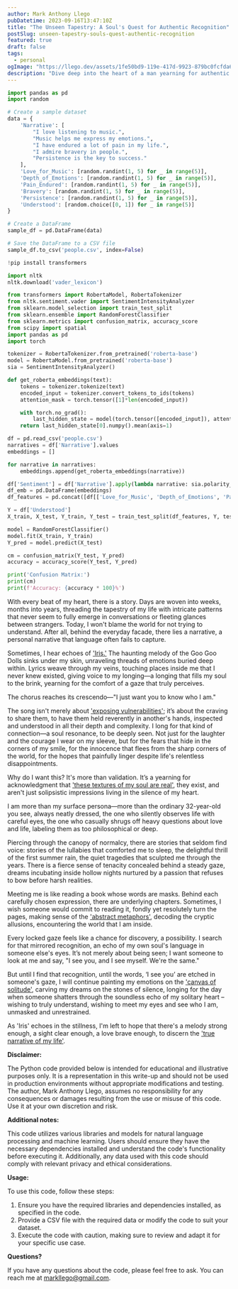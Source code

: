 ```yaml
---
author: Mark Anthony Llego
pubDatetime: 2023-09-16T13:47:10Z
title: "The Unseen Tapestry: A Soul's Quest for Authentic Recognition"
postSlug: unseen-tapestry-souls-quest-authentic-recognition
featured: true
draft: false
tags:
  - personal
ogImage: "https://llego.dev/assets/1fe50bd9-119e-417d-9923-879bc0fcfda6.jpg"
description: "Dive deep into the heart of a man yearning for authentic recognition, revealing his unspoken dreams and emotions, as inspired by the song 'Iris' by the Goo Goo Dolls. Experience profound connection beyond apparent facades."
---
```


```python
import pandas as pd
import random

# Create a sample dataset
data = {
    'Narrative': [
        "I love listening to music.",
        "Music helps me express my emotions.",
        "I have endured a lot of pain in my life.",
        "I admire bravery in people.",
        "Persistence is the key to success."
    ],
    'Love_for_Music': [random.randint(1, 5) for _ in range(5)],
    'Depth_of_Emotions': [random.randint(1, 5) for _ in range(5)],
    'Pain_Endured': [random.randint(1, 5) for _ in range(5)],
    'Bravery': [random.randint(1, 5) for _ in range(5)],
    'Persistence': [random.randint(1, 5) for _ in range(5)],
    'Understood': [random.choice([0, 1]) for _ in range(5)]
}

# Create a DataFrame
sample_df = pd.DataFrame(data)

# Save the DataFrame to a CSV file
sample_df.to_csv('people.csv', index=False)
```

```python
!pip install transformers

import nltk
nltk.download('vader_lexicon')

from transformers import RobertaModel, RobertaTokenizer
from nltk.sentiment.vader import SentimentIntensityAnalyzer
from sklearn.model_selection import train_test_split
from sklearn.ensemble import RandomForestClassifier
from sklearn.metrics import confusion_matrix, accuracy_score
from scipy import spatial
import pandas as pd
import torch

tokenizer = RobertaTokenizer.from_pretrained('roberta-base')
model = RobertaModel.from_pretrained('roberta-base')
sia = SentimentIntensityAnalyzer()

def get_roberta_embeddings(text):
    tokens = tokenizer.tokenize(text)
    encoded_input = tokenizer.convert_tokens_to_ids(tokens)
    attention_mask = torch.tensor([1]*len(encoded_input))

    with torch.no_grad():
        last_hidden_state = model(torch.tensor([encoded_input]), attention_mask = torch.tensor([attention_mask]))
    return last_hidden_state[0].numpy().mean(axis=1)

df = pd.read_csv('people.csv')
narratives = df['Narrative'].values
embeddings = []

for narrative in narratives:
    embeddings.append(get_roberta_embeddings(narrative))

df['Sentiment'] = df['Narrative'].apply(lambda narrative: sia.polarity_scores(narrative)['compound'])
df_emb = pd.DataFrame(embeddings)
df_features = pd.concat([df[['Love_for_Music', 'Depth_of_Emotions', 'Pain_Endured', 'Bravery', 'Persistence']], df_emb, df['Sentiment']], axis=1)

Y = df['Understood']
X_train, X_test, Y_train, Y_test = train_test_split(df_features, Y, test_size = 0.2, random_state = 42)

model = RandomForestClassifier()
model.fit(X_train, Y_train)
Y_pred = model.predict(X_test)

cm = confusion_matrix(Y_test, Y_pred)
accuracy = accuracy_score(Y_test, Y_pred)

print('Confusion Matrix:')
print(cm)
print(f'Accuracy: {accuracy * 100}%')
```

With every beat of my heart, there is a story. Days are woven into weeks, months into years, threading the tapestry of my life with intricate patterns that never seem to fully emerge in conversations or fleeting glances between strangers. Today, I won't blame the world for not trying to understand. After all, behind the everyday facade, there lies a narrative, a personal narrative that language often fails to capture.

Sometimes, I hear echoes of <a href="https://www.youtube.com/watch?v=NdYWuo9OFAw" target="_blank">'Iris.'</a> The haunting melody of the Goo Goo Dolls sinks under my skin, unraveling threads of emotions buried deep within. Lyrics weave through my veins, touching places inside me that I never knew existed, giving voice to my longing—a longing that fills my soul to the brink, yearning for the comfort of a gaze that truly perceives.

The chorus reaches its crescendo—"I just want you to know who I am."

The song isn't merely about ['exposing vulnerabilities'](https://llego.dev/posts/kidrock-only-god-knows-why/); it’s about the craving to share them, to have them held reverently in another's hands, inspected and understood in all their depth and complexity. I long for that kind of connection—a soul resonance, to be deeply seen. Not just for the laughter and the courage I wear on my sleeve, but for the fears that hide in the corners of my smile, for the innocence that flees from the sharp corners of the world, for the hopes that painfully linger despite life's relentless disappointments.

Why do I want this? It's more than validation. It’s a yearning for acknowledgment that ['these textures of my soul are real'](https://llego.dev/posts/echoes-evolution-dance-inner-demons/), they exist, and aren't just solipsistic impressions living in the silence of my heart.

I am more than my surface persona—more than the ordinary 32-year-old you see, always neatly dressed, the one who silently observes life with careful eyes, the one who casually shrugs off heavy questions about love and life, labeling them as too philosophical or deep.

Piercing through the canopy of normalcy, there are stories that seldom find voice: stories of the lullabies that comforted me to sleep, the delightful thrill of the first summer rain, the quiet tragedies that sculpted me through the years. There is a fierce sense of tenacity concealed behind a steady gaze, dreams incubating inside hollow nights nurtured by a passion that refuses to bow before harsh realities.

Meeting me is like reading a book whose words are masks. Behind each carefully chosen expression, there are underlying chapters. Sometimes, I wish someone would commit to reading it, fondly yet resolutely turn the pages, making sense of the ['abstract metaphors'](https://llego.dev/posts/navigating-landslide-journey-time-love-self-discovery/), decoding the cryptic allusions, encountering the world that I am inside.

Every locked gaze feels like a chance for discovery, a possibility. I search for that mirrored recognition, an echo of my own soul's language in someone else's eyes. It’s not merely about being seen; I want someone to look at me and say, "I see you, and I see myself. We're the same."

But until I find that recognition, until the words, ‘I see you’ are etched in someone's gaze, I will continue painting my emotions on the ['canvas of solitude'](https://llego.dev/posts/echoes-solitude-journey-self-discovery/), carving my dreams on the stones of silence, longing for the day when someone shatters through the soundless echo of my solitary heart – wishing to truly understand, wishing to meet my eyes and see who I am, unmasked and unrestrained.

As 'Iris' echoes in the stillness, I'm left to hope that there's a melody strong enough, a sight clear enough, a love brave enough, to discern the ['true narrative of my life'](https://llego.dev/posts/silent-symphony-alienation-tale-self-acceptance/).

**Disclaimer:**

The Python code provided below is intended for educational and illustrative purposes only. It is a representation in this write-up and should not be used in production environments without appropriate modifications and testing. The author, Mark Anthony Llego, assumes no responsibility for any consequences or damages resulting from the use or misuse of this code. Use it at your own discretion and risk.

**Additional notes:**

This code utilizes various libraries and models for natural language processing and machine learning. Users should ensure they have the necessary dependencies installed and understand the code's functionality before executing it. Additionally, any data used with this code should comply with relevant privacy and ethical considerations.

**Usage:**

To use this code, follow these steps:

1. Ensure you have the required libraries and dependencies installed, as specified in the code.
2. Provide a CSV file with the required data or modify the code to suit your dataset.
3. Execute the code with caution, making sure to review and adapt it for your specific use case.

**Questions?**

If you have any questions about the code, please feel free to ask. You can reach me at [markllego@gmail.com](mailto:markllego@gmail.com).
